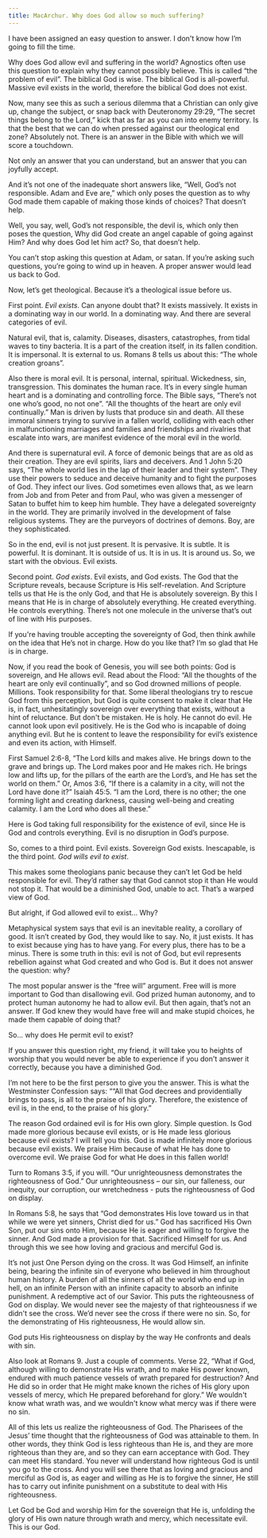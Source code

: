 ```yaml
---
title: MacArchur. Why does God allow so much suffering?
---
```


I have been assigned an easy question to answer. I don't know how I’m going to fill the time.

Why does God allow evil and suffering in the world? Agnostics often use this question to explain why they cannot possibly believe.
This is called “the problem of evil”. The biblical God is wise. The biblical God is all-powerful. Massive evil exists in the world, therefore the biblical God does not exist.

Now, many see this as such a serious dilemma that a Christian can only give up, change the subject, or snap back with Deuteronomy 29:29, “The secret things belong to the Lord,” kick that as far as you can into enemy territory. Is that the best that we can do when pressed against our theological end zone? Absolutely not. There is an answer in the Bible with which we will score a touchdown.

Not only an answer that you can understand, but an answer that you can joyfully accept.

And it’s not one of the inadequate short answers like, “Well, God’s not responsible. Adam and Eve are,” which only poses the question as to why God made them capable of making those kinds of choices? That doesn’t help.

Well, you say, well, God’s not responsible, the devil is, which only then poses the question, Why did God create an angel capable of going against Him? And why does God let him act? So, that doesn’t help.

You can’t stop asking this question at Adam, or satan. If you’re asking such questions, you’re going to wind up in heaven. A proper answer would lead us back to God.

Now, let’s get theological. Because it’s a theological issue before us.

First point. *Evil exists*. Can anyone doubt that? It exists massively. It exists in a dominating way in our world. In a dominating way. And there are several categories of evil.

Natural evil, that is, calamity. Diseases, disasters, catastrophes, from tidal waves to tiny bacteria. It is a part of the creation itself, in its fallen condition. It is impersonal. It is external to us. Romans 8 tells us about this: “The whole creation groans”.

Also there is moral evil. It is personal, internal, spiritual. Wickedness, sin, transgression. This dominates the human race. It’s in every single human heart and is a dominating and controlling force.
The Bible says, “There’s not one who’s good, no not one”.
“All the thoughts of the heart are only evil continually.” Man is driven by lusts that produce sin and death. All these immoral sinners trying to survive in a fallen world, colliding with each other in malfunctioning marriages and families and friendships and rivalries that escalate into wars, are manifest evidence of the moral evil in the world.

And there is supernatural evil. A force of demonic beings that are as old as their creation. They are evil spirits, liars and deceivers. And 1 John 5:20 says, “The whole world lies in the lap of their leader and their system”. They use their powers to seduce and deceive humanity and to fight the purposes of God. They infect our lives. God sometimes even allows that, as we learn from Job and from Peter and from Paul, who was given a messenger of Satan to buffet him to keep him humble. They have a delegated sovereignty in the world.
They are primarily involved in the development of false religious systems. They are the purveyors of doctrines of demons. Boy, are they sophisticated.

So in the end, evil is not just present. It is pervasive. It is subtle. It is powerful. It is dominant. It is outside of us. It is in us. It is around us. So, we start with the obvious. Evil exists.

Second point. *God exists*. Evil exists, and God exists. The God that the Scripture reveals, because Scripture is His self-revelation. And Scripture tells us that He is the only God, and that He is absolutely sovereign.
By this I means that He is in charge of absolutely everything. He created everything. He controls everything. There’s not one molecule in the universe that’s out of line with His purposes.

If you're having trouble accepting the sovereignty of God, then think awhile on the idea that He’s not in charge. How do you like that? I’m so glad that He is in charge.

Now, if you read the book of Genesis, you will see both points: God is sovereign, and He allows evil. Read about the Flood: “All the thoughts of the heart are only evil continually”, and so God drowned millions of people. Millions. Took responsibility for that.
Some liberal theologians try to rescue God from this perception, but God is quite consent to make it clear that He is, in fact, unhesitatingly sovereign over everything that exists, without a hint of reluctance.
But don't be mistaken. He is holy. He cannot do evil. He cannot look upon evil positively. He is the God who is incapable of doing anything evil. But he is content to leave the responsibility for evil’s existence and even its action, with Himself.

First Samuel 2:6-8, “The Lord kills and makes alive. He brings down to the grave and brings up. The Lord makes poor and He makes rich. He brings low and lifts up, for the pillars of the earth are the Lord’s, and He has set the world on them.”
Or, Amos 3:6, “If there is a calamity in a city, will not the Lord have done it?”
Isaiah 45:5. “I am the Lord, there is no other; the one forming light and creating darkness, causing well-being and creating calamity. I am the Lord who does all these.”

Here is God taking full responsibility for the existence of evil, since He is God and controls everything. Evil is no disruption in God’s purpose.

So, comes to a third point. Evil exists. Sovereign God exists.
Inescapable, is the third point. *God wills evil to exist*.

This makes some theologians panic because they can’t let God be held responsible for evil. They’d rather say that God cannot stop it than He would not stop it. That would be a diminished God, unable to act. That’s a warped view of God.

But alright, if God allowed evil to exist… Why?

Metaphysical system says that evil is an inevitable reality, a corollary of good. It isn’t created by God, they would like to say. No, it just exists. It has to exist because ying has to have yang. For every plus, there has to be a minus.
There is some truth in this: evil is not of God, but evil represents rebellion against what God created and who God is. But it does not answer the question: why?

The most popular answer is the “free will” argument. Free will is more important to God than disallowing evil. God prized human autonomy, and to protect human autonomy he had to allow evil.
But then again, that’s not an answer. If God knew they would have free will and make stupid choices, he made them capable of doing that?

So… why does He permit evil to exist?

If you answer this question right, my friend, it will take you to heights of worship that you would never be able to experience if you don't answer it correctly, because you have a diminished God.

I’m not here to be the first person to give you the answer. This is what the Westminster Confession says: ““All that God decrees and providentially brings to pass, is all to the praise of his glory. Therefore, the existence of evil is, in the end, to the praise of his glory.”

The reason God ordained evil is for His own glory. Simple question. Is God made more glorious because evil exists, or is He made less glorious because evil exists? I will tell you this. God is made infinitely more glorious because evil exists. We praise Him because of what He has done to overcome evil. We praise God for what He does in this fallen world!

Turn to Romans 3:5, if you will. “Our unrighteousness demonstrates the righteousness of God.”  Our unrighteousness – our sin, our falleness, our inequity, our corruption, our wretchedness - puts the righteousness of God on display.

In Romans 5:8, he says that “God demonstrates His love toward us in that while we were yet sinners, Christ died for us.”
God has sacrificed His Own Son, put our sins onto Him, because He is eager and willing to forgive the sinner. And God made a provision for that. Sacrificed Himself for us. And through this we see how loving and gracious and merciful God is.

It’s not just One Person dying on the cross. It was God Himself, an infinite being, bearing the infinite sin of everyone who believed in him throughout human history. A burden of all the sinners of all the world who end up in hell, on an infinite Person with an infinite capacity to absorb an infinite punishment. A redemptive act of our Savior. This puts the righteousness of God on display. We would never see the majesty of that righteousness if we didn't see the cross. We’d never see the cross if there were no sin. So, for the demonstrating of His righteousness, He would allow sin.

God puts His righteousness on display by the way He confronts and deals with sin.

Also look at Romans 9. Just a couple of comments. Verse 22, “What if God, although willing to demonstrate His wrath, and to make His power known, endured with much patience vessels of wrath prepared for destruction? And He did so in order that He might make known the riches of His glory upon vessels of mercy, which He prepared beforehand for glory.”
We wouldn't know what wrath was, and we wouldn't know what mercy was if there were no sin.

All of this lets us realize the righteousness of God.
The Pharisees of the Jesus’ time thought that the righteousness of God was attainable to them. In other words, they think God is less righteous than He is, and they are more righteous than they are, and so they can earn acceptance with God. They can meet His standard.
You never will understand how righteous God is until you go to the cross. And you will see there that as loving and gracious and merciful as God is, as eager and willing as He is to forgive the sinner, He still has to carry out infinite punishment on a substitute to deal with His righteousness.

Let God be God and worship Him for the sovereign that He is, unfolding the glory of His own nature through wrath and mercy, which necessitate evil. This is our God.

